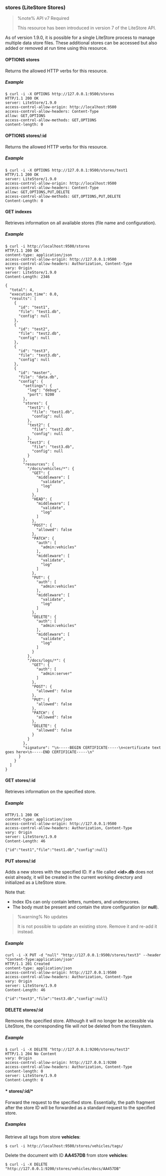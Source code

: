 ### stores (LiteStore Stores)

> %note%
> API v7 Required
> 
> This resource has been introduced in version 7 of the LiteStore API.

As of version 1.9.0, it is possible for a single LiteStore process to manage multiple data store files. These additional stores can be accessed but also added or removed at run time using this resource.

#### OPTIONS stores

Returns the allowed HTTP verbs for this resource.

##### Example

```
$ curl -i -X OPTIONS http://127.0.0.1:9500/stores
HTTP/1.1 200 OK
server: LiteStore/1.9.0
access-control-allow-origin: http://localhost:9500
access-control-allow-headers: Content-Type
allow: GET,OPTIONS
access-control-allow-methods: GET,OPTIONS
content-length: 0
```

#### OPTIONS stores/:id

Returns the allowed HTTP verbs for this resource.

##### Example

```
$ curl -i -X OPTIONS http://127.0.0.1:9500/stores/test1
HTTP/1.1 200 OK
server: LiteStore/1.9.0
access-control-allow-origin: http://localhost:9500
access-control-allow-headers: Content-Type
allow: GET,OPTIONS,PUT,DELETE
access-control-allow-methods: GET,OPTIONS,PUT,DELETE
Content-Length: 0
```

#### GET indexes

Retrieves information on all available stores (file name and configuration).

##### Example

```
$ curl -i http://localhost:9500/stores
HTTP/1.1 200 OK
content-type: application/json
access-control-allow-origin: http://127.0.0.1:9500
access-control-allow-headers: Authorization, Content-Type
vary: Origin
server: LiteStore/1.9.0
Content-Length: 2346

{
  "total": 4,
  "execution_time": 0.0,
  "results": [
    {
      "id": "test1",
      "file": "test1.db",
      "config": null
    },
    {
      "id": "test2",
      "file": "test2.db",
      "config": null
    },
    {
      "id": "test3",
      "file": "test3.db",
      "config": null
    },
    {
      "id": "master",
      "file": "data.db",
      "config": {
        "settings": {
          "log": "debug",
          "port": 9200
        },
        "stores": {
          "test1": {
            "file": "test1.db",
            "config": null
          },
          "test2": {
            "file": "test2.db",
            "config": null
          },
          "test3": {
            "file": "test3.db",
            "config": null
          }
        },
        "resources": {
          "/docs/vehicles/*": {
            "GET": {
              "middleware": [
                "validate",
                "log"
              ]
            },
            "HEAD": {
              "middleware": [
                "validate",
                "log"
              ]
            },
            "POST": {
              "allowed": false
            },
            "PATCH": {
              "auth": [
                "admin:vehicles"
              ],
              "middleware": [
                "validate",
                "log"
              ]
            },
            "PUT": {
              "auth": [
                "admin:vehicles"
              ],
              "middleware": [
                "validate",
                "log"
              ]
            },
            "DELETE": {
              "auth": [
                "admin:vehicles"
              ],
              "middleware": [
                "validate",
                "log"
              ]
            }
          },
          "/docs/logs/*": {
            "GET": {
              "auth": [
                "admin:server"
              ]
            },
            "POST": {
              "allowed": false
            },
            "PUT": {
              "allowed": false
            },
            "PATCH": {
              "allowed": false
            },
            "DELETE": {
              "allowed": false
            }
          }
        },
        "signature": "\n-----BEGIN CERTIFICATE-----\n<certificate text goes here>\n-----END CERTIFICATE-----\n"
      }
    }
  ]
}
```

#### GET stores/:id

Retrieves information on the specified store.

##### Example

```
HTTP/1.1 200 OK
content-type: application/json
access-control-allow-origin: http://127.0.0.1:9500
access-control-allow-headers: Authorization, Content-Type
vary: Origin
server: LiteStore/1.9.0
Content-Length: 46

{"id":"test1","file":"test1.db","config":null}
```

#### PUT stores/:id

Adds a new stores with the specified ID. If a file called **\<id\>.db** does not exist already, it will be created in the current working directory and initialized as a LiteStore store.

Note that:
* Index IDs can only contain letters, numbers, and underscores.
* The body must be present and contain the store configuration (or **null**).

> %warning%
> No updates
>
> It is not possible to update an existing store. Remove it and re-add it instead.


##### Example

```
curl -i -X PUT -d "null" "http://127.0.0.1:9500/stores/test3" --header "Content-Type:application/json"
HTTP/1.1 201 Created
content-type: application/json
access-control-allow-origin: http://127.0.0.1:9500
access-control-allow-headers: Authorization, Content-Type
vary: Origin
server: LiteStore/1.9.0
Content-Length: 46

{"id":"test3","file":"test3.db","config":null}
```

#### DELETE stores/:id

Removes the specified store. Although it will no longer be accessible via LiteStore, the corresponding file will *not* be deleted from the filesystem.

##### Example

```
$ curl -i -X DELETE "http://127.0.0.1:9200/stores/test3"
HTTP/1.1 204 No Content
vary: Origin
access-control-allow-origin: http://127.0.0.1:9200
access-control-allow-headers: Authorization, Content-Type
content-length: 0
server: LiteStore/1.9.0
Content-Length: 0
```

#### \* stores/:id/\*

Forward the request to the specified store. Essentially, the path fragment after the store ID will be forwarded as a standard request to the specified store.

##### Examples

Retrieve all tags from store **vehicles**:
```
$ curl -i http://localhost:9500/stores/vehicles/tags/
```


Delete the document with ID **AA457DB** from store **vehicles**:

```
$ curl -i -X DELETE "http://127.0.0.1:9200/stores/vehicles/docs/AA457DB"
```